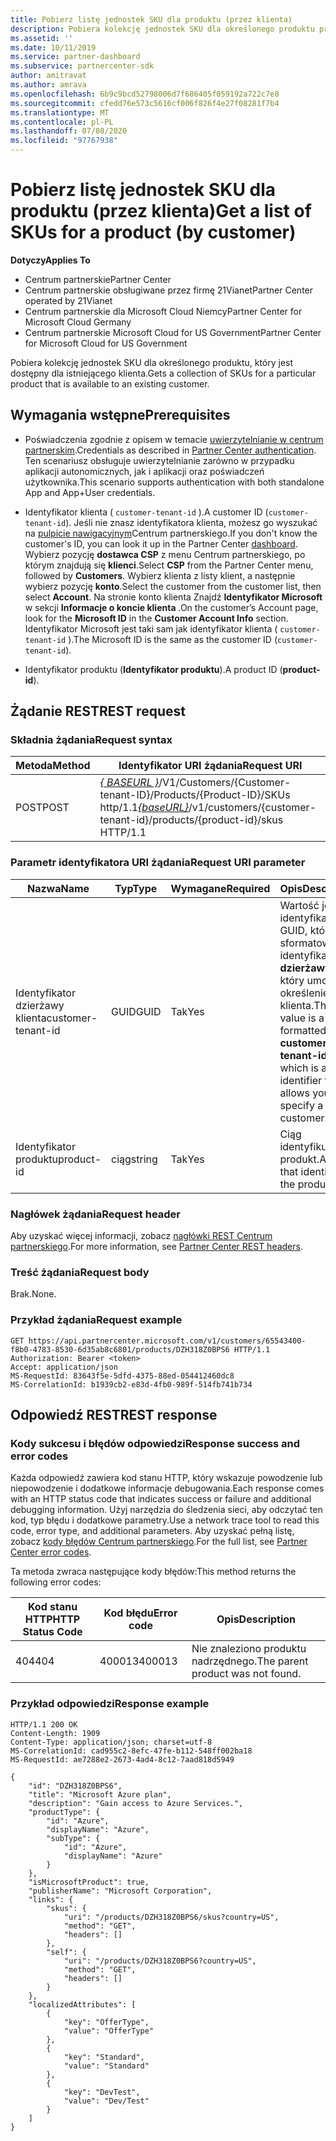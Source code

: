 ```yaml
---
title: Pobierz listę jednostek SKU dla produktu (przez klienta)
description: Pobiera kolekcję jednostek SKU dla określonego produktu przez klienta.
ms.assetid: ''
ms.date: 10/11/2019
ms.service: partner-dashboard
ms.subservice: partnercenter-sdk
author: amitravat
ms.author: amrava
ms.openlocfilehash: 6b9c9bcd52798006d7f686405f059192a722c7e8
ms.sourcegitcommit: cfedd76e573c5616cf006f826f4e27f08281f7b4
ms.translationtype: MT
ms.contentlocale: pl-PL
ms.lasthandoff: 07/08/2020
ms.locfileid: "97767938"
---
```

# <a name="get-a-list-of-skus-for-a-product-by-customer"></a><span data-ttu-id="1140b-103">Pobierz listę jednostek SKU dla produktu (przez klienta)</span><span class="sxs-lookup"><span data-stu-id="1140b-103">Get a list of SKUs for a product (by customer)</span></span>

<span data-ttu-id="1140b-104">**Dotyczy**</span><span class="sxs-lookup"><span data-stu-id="1140b-104">**Applies To**</span></span>

- <span data-ttu-id="1140b-105">Centrum partnerskie</span><span class="sxs-lookup"><span data-stu-id="1140b-105">Partner Center</span></span>
- <span data-ttu-id="1140b-106">Centrum partnerskie obsługiwane przez firmę 21Vianet</span><span class="sxs-lookup"><span data-stu-id="1140b-106">Partner Center operated by 21Vianet</span></span>
- <span data-ttu-id="1140b-107">Centrum partnerskie dla Microsoft Cloud Niemcy</span><span class="sxs-lookup"><span data-stu-id="1140b-107">Partner Center for Microsoft Cloud Germany</span></span>
- <span data-ttu-id="1140b-108">Centrum partnerskie Microsoft Cloud for US Government</span><span class="sxs-lookup"><span data-stu-id="1140b-108">Partner Center for Microsoft Cloud for US Government</span></span>

<span data-ttu-id="1140b-109">Pobiera kolekcję jednostek SKU dla określonego produktu, który jest dostępny dla istniejącego klienta.</span><span class="sxs-lookup"><span data-stu-id="1140b-109">Gets a collection of SKUs for a particular product that is available to an existing customer.</span></span>

## <a name="prerequisites"></a><span data-ttu-id="1140b-110">Wymagania wstępne</span><span class="sxs-lookup"><span data-stu-id="1140b-110">Prerequisites</span></span>

- <span data-ttu-id="1140b-111">Poświadczenia zgodnie z opisem w temacie [uwierzytelnianie w centrum partnerskim](partner-center-authentication.md).</span><span class="sxs-lookup"><span data-stu-id="1140b-111">Credentials as described in [Partner Center authentication](partner-center-authentication.md).</span></span> <span data-ttu-id="1140b-112">Ten scenariusz obsługuje uwierzytelnianie zarówno w przypadku aplikacji autonomicznych, jak i aplikacji oraz poświadczeń użytkownika.</span><span class="sxs-lookup"><span data-stu-id="1140b-112">This scenario supports authentication with both standalone App and App+User credentials.</span></span>

- <span data-ttu-id="1140b-113">Identyfikator klienta ( `customer-tenant-id` ).</span><span class="sxs-lookup"><span data-stu-id="1140b-113">A customer ID (`customer-tenant-id`).</span></span> <span data-ttu-id="1140b-114">Jeśli nie znasz identyfikatora klienta, możesz go wyszukać na [pulpicie nawigacyjnym](https://partner.microsoft.com/dashboard)Centrum partnerskiego.</span><span class="sxs-lookup"><span data-stu-id="1140b-114">If you don't know the customer's ID, you can look it up in the Partner Center [dashboard](https://partner.microsoft.com/dashboard).</span></span> <span data-ttu-id="1140b-115">Wybierz pozycję **dostawca CSP** z menu Centrum partnerskiego, po którym znajdują się **klienci**.</span><span class="sxs-lookup"><span data-stu-id="1140b-115">Select **CSP** from the Partner Center menu, followed by **Customers**.</span></span> <span data-ttu-id="1140b-116">Wybierz klienta z listy klient, a następnie wybierz pozycję **konto**.</span><span class="sxs-lookup"><span data-stu-id="1140b-116">Select the customer from the customer list, then select **Account**.</span></span> <span data-ttu-id="1140b-117">Na stronie konto klienta Znajdź **Identyfikator Microsoft** w sekcji **Informacje o koncie klienta** .</span><span class="sxs-lookup"><span data-stu-id="1140b-117">On the customer’s Account page, look for the **Microsoft ID** in the **Customer Account Info** section.</span></span> <span data-ttu-id="1140b-118">Identyfikator Microsoft jest taki sam jak identyfikator klienta ( `customer-tenant-id` ).</span><span class="sxs-lookup"><span data-stu-id="1140b-118">The Microsoft ID is the same as the customer ID  (`customer-tenant-id`).</span></span>

- <span data-ttu-id="1140b-119">Identyfikator produktu (**Identyfikator produktu**).</span><span class="sxs-lookup"><span data-stu-id="1140b-119">A product ID (**product-id**).</span></span>

## <a name="rest-request"></a><span data-ttu-id="1140b-120">Żądanie REST</span><span class="sxs-lookup"><span data-stu-id="1140b-120">REST request</span></span>

### <a name="request-syntax"></a><span data-ttu-id="1140b-121">Składnia żądania</span><span class="sxs-lookup"><span data-stu-id="1140b-121">Request syntax</span></span>

| <span data-ttu-id="1140b-122">Metoda</span><span class="sxs-lookup"><span data-stu-id="1140b-122">Method</span></span> | <span data-ttu-id="1140b-123">Identyfikator URI żądania</span><span class="sxs-lookup"><span data-stu-id="1140b-123">Request URI</span></span>                                                                                                        |
|--------|--------------------------------------------------------------------------------------------------------------------|
| <span data-ttu-id="1140b-124">POST</span><span class="sxs-lookup"><span data-stu-id="1140b-124">POST</span></span>   | <span data-ttu-id="1140b-125">[*\{ BASEURL \}*](partner-center-rest-urls.md)/V1/Customers/{Customer-tenant-ID}/Products/{Product-ID}/SKUs http/1.1</span><span class="sxs-lookup"><span data-stu-id="1140b-125">[*\{baseURL\}*](partner-center-rest-urls.md)/v1/customers/{customer-tenant-id}/products/{product-id}/skus HTTP/1.1</span></span> |

### <a name="request-uri-parameter"></a><span data-ttu-id="1140b-126">Parametr identyfikatora URI żądania</span><span class="sxs-lookup"><span data-stu-id="1140b-126">Request URI parameter</span></span>

| <span data-ttu-id="1140b-127">Nazwa</span><span class="sxs-lookup"><span data-stu-id="1140b-127">Name</span></span>               | <span data-ttu-id="1140b-128">Typ</span><span class="sxs-lookup"><span data-stu-id="1140b-128">Type</span></span> | <span data-ttu-id="1140b-129">Wymagane</span><span class="sxs-lookup"><span data-stu-id="1140b-129">Required</span></span> | <span data-ttu-id="1140b-130">Opis</span><span class="sxs-lookup"><span data-stu-id="1140b-130">Description</span></span>                                                                                 |
|--------------------|------|----------|---------------------------------------------------------------------------------------------|
| <span data-ttu-id="1140b-131">Identyfikator dzierżawy klienta</span><span class="sxs-lookup"><span data-stu-id="1140b-131">customer-tenant-id</span></span> | <span data-ttu-id="1140b-132">GUID</span><span class="sxs-lookup"><span data-stu-id="1140b-132">GUID</span></span> | <span data-ttu-id="1140b-133">Tak</span><span class="sxs-lookup"><span data-stu-id="1140b-133">Yes</span></span> | <span data-ttu-id="1140b-134">Wartość jest identyfikatorem GUID, który jest sformatowanym identyfikatorem **dzierżawy**, który umożliwia określenie klienta.</span><span class="sxs-lookup"><span data-stu-id="1140b-134">The value is a GUID-formatted **customer-tenant-id**, which is an identifier that allows you to specify a customer.</span></span> |
| <span data-ttu-id="1140b-135">Identyfikator produktu</span><span class="sxs-lookup"><span data-stu-id="1140b-135">product-id</span></span> | <span data-ttu-id="1140b-136">ciąg</span><span class="sxs-lookup"><span data-stu-id="1140b-136">string</span></span> | <span data-ttu-id="1140b-137">Tak</span><span class="sxs-lookup"><span data-stu-id="1140b-137">Yes</span></span> | <span data-ttu-id="1140b-138">Ciąg identyfikujący produkt.</span><span class="sxs-lookup"><span data-stu-id="1140b-138">A string that identifies the product.</span></span> |

### <a name="request-header"></a><span data-ttu-id="1140b-139">Nagłówek żądania</span><span class="sxs-lookup"><span data-stu-id="1140b-139">Request header</span></span>

<span data-ttu-id="1140b-140">Aby uzyskać więcej informacji, zobacz [nagłówki REST Centrum partnerskiego](headers.md).</span><span class="sxs-lookup"><span data-stu-id="1140b-140">For more information, see [Partner Center REST headers](headers.md).</span></span>

### <a name="request-body"></a><span data-ttu-id="1140b-141">Treść żądania</span><span class="sxs-lookup"><span data-stu-id="1140b-141">Request body</span></span>

<span data-ttu-id="1140b-142">Brak.</span><span class="sxs-lookup"><span data-stu-id="1140b-142">None.</span></span>

### <a name="request-example"></a><span data-ttu-id="1140b-143">Przykład żądania</span><span class="sxs-lookup"><span data-stu-id="1140b-143">Request example</span></span>

```http
GET https://api.partnercenter.microsoft.com/v1/customers/65543400-f8b0-4783-8530-6d35ab8c6801/products/DZH318Z0BPS6 HTTP/1.1
Authorization: Bearer <token>
Accept: application/json
MS-RequestId: 83643f5e-5dfd-4375-88ed-054412460dc8
MS-CorrelationId: b1939cb2-e83d-4fb0-989f-514fb741b734
```

## <a name="rest-response"></a><span data-ttu-id="1140b-144">Odpowiedź REST</span><span class="sxs-lookup"><span data-stu-id="1140b-144">REST response</span></span>

### <a name="response-success-and-error-codes"></a><span data-ttu-id="1140b-145">Kody sukcesu i błędów odpowiedzi</span><span class="sxs-lookup"><span data-stu-id="1140b-145">Response success and error codes</span></span>

<span data-ttu-id="1140b-146">Każda odpowiedź zawiera kod stanu HTTP, który wskazuje powodzenie lub niepowodzenie i dodatkowe informacje debugowania.</span><span class="sxs-lookup"><span data-stu-id="1140b-146">Each response comes with an HTTP status code that indicates success or failure and additional debugging information.</span></span> <span data-ttu-id="1140b-147">Użyj narzędzia do śledzenia sieci, aby odczytać ten kod, typ błędu i dodatkowe parametry.</span><span class="sxs-lookup"><span data-stu-id="1140b-147">Use a network trace tool to read this code, error type, and additional parameters.</span></span> <span data-ttu-id="1140b-148">Aby uzyskać pełną listę, zobacz [kody błędów Centrum partnerskiego](error-codes.md).</span><span class="sxs-lookup"><span data-stu-id="1140b-148">For the full list, see [Partner Center error codes](error-codes.md).</span></span>

<span data-ttu-id="1140b-149">Ta metoda zwraca następujące kody błędów:</span><span class="sxs-lookup"><span data-stu-id="1140b-149">This method returns the following error codes:</span></span>

| <span data-ttu-id="1140b-150">Kod stanu HTTP</span><span class="sxs-lookup"><span data-stu-id="1140b-150">HTTP Status Code</span></span> | <span data-ttu-id="1140b-151">Kod błędu</span><span class="sxs-lookup"><span data-stu-id="1140b-151">Error code</span></span> | <span data-ttu-id="1140b-152">Opis</span><span class="sxs-lookup"><span data-stu-id="1140b-152">Description</span></span> |
|------------------|------------|-------------|
| <span data-ttu-id="1140b-153">404</span><span class="sxs-lookup"><span data-stu-id="1140b-153">404</span></span> | <span data-ttu-id="1140b-154">400013</span><span class="sxs-lookup"><span data-stu-id="1140b-154">400013</span></span> | <span data-ttu-id="1140b-155">Nie znaleziono produktu nadrzędnego.</span><span class="sxs-lookup"><span data-stu-id="1140b-155">The parent product was not found.</span></span> |

### <a name="response-example"></a><span data-ttu-id="1140b-156">Przykład odpowiedzi</span><span class="sxs-lookup"><span data-stu-id="1140b-156">Response example</span></span>

```http
HTTP/1.1 200 OK
Content-Length: 1909
Content-Type: application/json; charset=utf-8
MS-CorrelationId: cad955c2-8efc-47fe-b112-548ff002ba18
MS-RequestId: ae7288e2-2673-4ad4-8c12-7aad818d5949

{
    "id": "DZH318Z0BPS6",
    "title": "Microsoft Azure plan",
    "description": "Gain access to Azure Services.",
    "productType": {
        "id": "Azure",
        "displayName": "Azure",
        "subType": {
            "id": "Azure",
            "displayName": "Azure"
        }
    },
    "isMicrosoftProduct": true,
    "publisherName": "Microsoft Corporation",
    "links": {
        "skus": {
            "uri": "/products/DZH318Z0BPS6/skus?country=US",
            "method": "GET",
            "headers": []
        },
        "self": {
            "uri": "/products/DZH318Z0BPS6?country=US",
            "method": "GET",
            "headers": []
        }
    },
    "localizedAttributes": [
        {
            "key": "OfferType",
            "value": "OfferType"
        },
        {
            "key": "Standard",
            "value": "Standard"
        },
        {
            "key": "DevTest",
            "value": "Dev/Test"
        }
    ]
}
```
